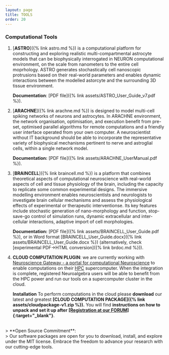 ```yaml
---
layout: page
title: TOOLS
order: 20
---
```


### Computational Tools

1. [**ASTRO**]({% link astro.md %}) is a computational platform for constructing and exploring realistic multi-compartmental astrocyte models that can be biophysically interrogated in NEURON computational environment, on the scale from nanometers to the entire cell moprhology. ASTRO generates stochastically cell nanoscopic protrusions based on their real-world parameters and enables dynamic interactions between the modelled astorcyte and the surrounding 3D tissue environment.
   
   **Documentation**:
   [PDF file]({% link assets/ASTRO_User_Guide_v7.pdf %}).<br>
<!-- 📄 Featured Publication: [_Disentangling astroglial physiology with a realistic cell model in silico._](https://www.nature.com/articles/s41467-018-05896-w)
   <br>Savtchenko LP, Bard L, Jensen TP, Reynolds JP, Kraev I, Medvedev N, Stewart MG, Henneberger C, Rusakov DA.<br>
   *Nat Commun. 2018 Sep 3;9(1):3554. doi: 10.1038/s41467-018-05896-w.* -->

2. [**ARACHNE**]({% link arachne.md %}) is designed to model multi-cell spiking networks of neurons and astrocytes. In ARACHNE environment, the network organisation, optimisation, and execution benefit from pre-set, optimised parallel algorithms for remote computations and a friendly user interface operated from your own computer. A neuroscientist without IT background should be able to incorporate the representative variety of biophysical mechanisms pertinent to nerve and astroglial cells, within a single network model.

   **Documentation:**
   [PDF file]({% link assets/ARACHNE_UserManual.pdf %}).<br>
<!-- 📄 Featured Publication: [_ARACHNE: A neural-neuroglial network builder with remotely controlled parallel computing._](https://pubmed.ncbi.nlm.nih.gov/28362877/)
   <br>Aleksin SG, Zheng K, Rusakov DA, Savtchenko LP.<br>
   *PLoS Comput Biol. 2017 Mar 31;13(3):e1005467. doi: 10.1371/journal.pcbi.1005467.* -->

3. [**BRAINCELL**]({% link braincell.md %}) is a platform that combines theoretical aspects of computational neuroscience with real-world aspects of cell and tissue physiology of the brain, including the capacity to replicate some common experimental designs. The immersive modelling environment enables neuroscientists and neurologists to investigate brain cellular mechanisms and assess the physiological effects of experimental or therapeutic interventionse. Its key features include stochastic generation of nano-morphology and function, stop-save-go control of simulation runs, dynamic extracellular and inter-cellular interactions, adaptive import of cell morphologies.     

   **Documentation:**
   [PDF file]({% link assets/BRAINCELL_User_Guide.pdf %}), or in Word format
   [BRAINCELL_User_Guide.docx]({% link assets/BRAINCELL_User_Guide.docx %})
   (alternatively, check [experimental PDF->HTML conversion]({% link brdoc.md %})).

5. **CLOUD COMPUTATION PLUGIN**: we are currently working with
   [Neuroscience Gateway - a portal for computational Neuroscience](https://www.nsgportal.org/overview.html)
   to enable computations on their [HPC](https://en.wikipedia.org/wiki/High-performance_computing) 
   supercomputer. When the integration is complete, registered Neuroalgebra users will be able to benefit from 
   the HPC power and run our tools on a supercomputer cluster in the cloud.

   **Installation**
   To perform computations in the cloud please **download** our latest and greatest 
   **[CLOUD COMPUTATION PACKAGE]({% link assets/cloudpackage-v1.zip %}).** You will find
   **instructions on how to unpack and set it up after**
   **[[Registration at our FORUM]](https://forum.neuroalgebra.net/ucp.php?mode=register){:target="_blank"}**.

<br>
> **Open Source Commitment**:<br>
> Our software packages are open for you to download, install, and explore under the MIT license. Embrace the freedom to advance your research with our cutting-edge tools.

